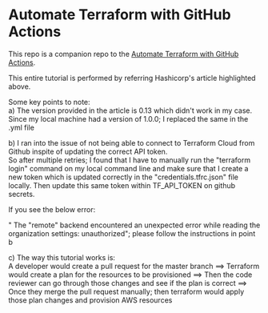 # Automate Terraform with GitHub Actions


This repo is a companion repo to the [Automate Terraform with GitHub Actions](https://learn.hashicorp.com/tutorials/terraform/github-actions?in=terraform/automation).

This entire tutorial is performed by referring Hashicorp's article highlighted above.

Some key points to note:  
a) The version provided in the article is 0.13 which didn't work in my case.  
Since my local machine had a version of 1.0.0; I replaced the same in the .yml file  
  
b) I ran into the issue of not being able to connect to Terraform Cloud from Github inspite of updating the correct API token.  
So after multiple retries; I found that I have to manually run the "terraform login" command on my local command line and make sure that I create a new token which is updated correctly in the "credentials.tfrc.json" file locally. Then update this same token within TF_API_TOKEN on github secrets.  
  
If you see the below error:  
  
 " The "remote" backend encountered an unexpected error while reading the organization settings: unauthorized"; please follow the instructions in point b  
   
c) The way this tutorial works is:  
   A developer would create a pull request for the master branch ==> Terraform would create a plan for the resources to be provisioned ==> Then the code reviewer can go through those changes and see if the plan is correct ==> Once they merge the pull request manually; then terraform would apply those plan changes and provision AWS resources  

